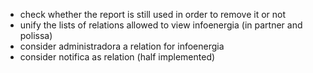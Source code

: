 - check whether the report is still used in order to remove it or not
- unify the lists of relations allowed to view infoenergia (in partner and polissa)
- consider administradora a relation for infoenergia
- consider notifica as relation (half implemented)
